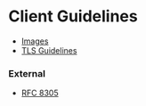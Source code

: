 # Client Guidelines

- [Images](images.md)
- [TLS Guidelines](tls-guidelines.md)

### External

- [RFC 8305](https://tools.ietf.org/rfc/rfc8305.txt)
